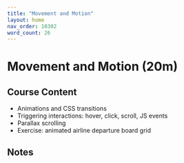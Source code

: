 ```yaml
---
title: "Movement and Motion"
layout: home
nav_order: 10302
word_count: 26
---
```

# Movement and Motion (20m)

## Course Content

- Animations and CSS transitions
- Triggering interactions: hover, click, scroll, JS events
- Parallax scrolling
- Exercise: animated airline departure board grid

## Notes











